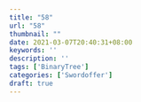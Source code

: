 ```yaml
---
title: "58"
url: "58"
thumbnail: ""
date: 2021-03-07T20:40:31+08:00
keywords: ''
description: ''
tags: ['BinaryTree']
categories: ['Swordoffer']
draft: true
---
```

